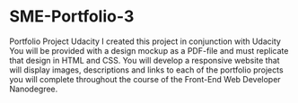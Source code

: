 # SME-Portfolio-3
Portfolio Project Udacity
I created this project in conjunction with Udacity
You will be provided with a design mockup as a PDF-file and must replicate that design in HTML and CSS. You will develop a responsive website that will display images, descriptions and links to each of the portfolio projects you will complete throughout the course of the Front-End Web Developer Nanodegree.
